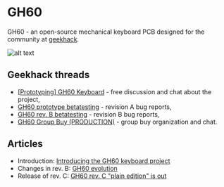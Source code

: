 # GH60
GH60 - an open-source mechanical keyboard PCB designed for the community at [geekhack](geekhack.org).

![alt text](http://blog.komar.be/wp-content/uploads/2013/02/ttt1-640x257.jpg)

## Geekhack threads
- [[Prototyping] GH60 Keyboard](http://geekhack.org/index.php?topic=34959.0) - free discussion and chat about the project,
- [GH60 prototype betatesting](http://geekhack.org/index.php?topic=37570.0) - revision A bug reports,
- [GH60 rev. B betatesting](http://geekhack.org/index.php?topic=50685.0) - revision B bug reports,
- [GH60 Group Buy (PRODUCTION)](http://geekhack.org/index.php?topic=41464.0) - group buy organization and chat.

## Articles
- Introduction: [Introducing the GH60 keyboard project](http://blog.komar.be/?p=267)
- Changes in rev. B: [GH60 evolution](http://blog.komar.be/gh60-evolution/)
- Release of rev. C: [GH60 rev. C "plain edition" is out](http://blog.komar.be/gh60-rev-c-plain-edition-is-out/)

